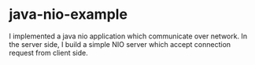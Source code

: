 # java-nio-example
I implemented a java nio application which communicate over network. In the server side, I build a simple NIO server which accept connection request from client side.
